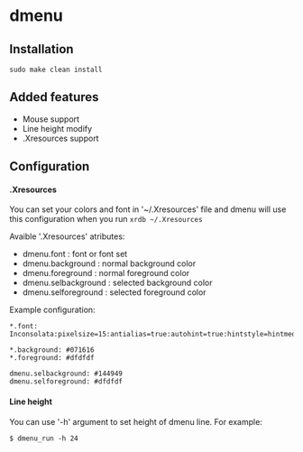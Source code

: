 # dmenu

## Installation
```
sudo make clean install
```

## Added features
* Mouse support
* Line height modify
* .Xresources support

## Configuration
#### .Xresources
You can set your colors and font in '~/.Xresources' file and dmenu will use this configuration when you run `xrdb ~/.Xresources`

Avaible '.Xresources' atributes:
* dmenu.font : font or font set
* dmenu.background : normal background color
* dmenu.foreground : normal foreground color
* dmenu.selbackground : selected background color
* dmenu.selforeground : selected foreground color

Example configuration:
```
*.font: Inconsolata:pixelsize=15:antialias=true:autohint=true:hintstyle=hintmedium

*.background: #071616
*.foreground: #dfdfdf

dmenu.selbackground: #144949
dmenu.selforeground: #dfdfdf
```
#### Line height
You can use '-h' argument to set height of dmenu line.
For example:
```
$ dmenu_run -h 24
```
